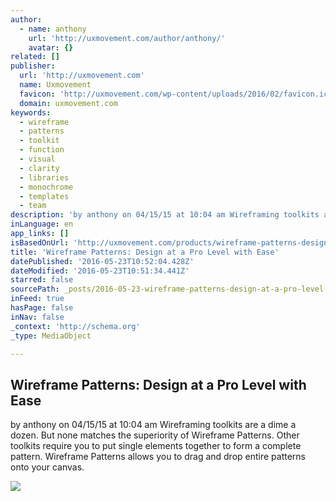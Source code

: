 ```yaml
---
author:
  - name: anthony
    url: 'http://uxmovement.com/author/anthony/'
    avatar: {}
related: []
publisher:
  url: 'http://uxmovement.com'
  name: Uxmovement
  favicon: 'http://uxmovement.com/wp-content/uploads/2016/02/favicon.ico'
  domain: uxmovement.com
keywords:
  - wireframe
  - patterns
  - toolkit
  - function
  - visual
  - clarity
  - libraries
  - monochrome
  - templates
  - team
description: 'by anthony on 04/15/15 at 10:04 am Wireframing toolkits are a dime a dozen. But none matches the superiority of Wireframe Patterns. Other toolkits require you to put single elements together to form a complete pattern. Wireframe Patterns allows you to drag and drop entire patterns onto your canvas.'
inLanguage: en
app_links: []
isBasedOnUrl: 'http://uxmovement.com/products/wireframe-patterns-design-at-a-pro-level-with-ease/'
title: 'Wireframe Patterns: Design at a Pro Level with Ease'
datePublished: '2016-05-23T10:52:04.428Z'
dateModified: '2016-05-23T10:51:34.441Z'
starred: false
sourcePath: _posts/2016-05-23-wireframe-patterns-design-at-a-pro-level-with-ease.md
inFeed: true
hasPage: false
inNav: false
_context: 'http://schema.org'
_type: MediaObject

---
```

<article style=""><h1>Wireframe Patterns: Design at a Pro Level with Ease</h1><p>by anthony on 04/15/15 at 10:04 am Wireframing toolkits are a dime a dozen. But none matches the superiority of Wireframe Patterns. Other toolkits require you to put single elements together to form a complete pattern. Wireframe Patterns allows you to drag and drop entire patterns onto your canvas.</p><img src="http://uxmovement.com/wp-content/uploads/2015/04/navigation-controls.png" /></article>